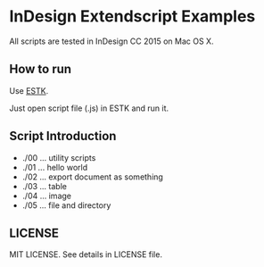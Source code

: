 
# InDesign Extendscript Examples

All scripts are tested in InDesign CC 2015 on Mac OS X.


## How to run

Use [ESTK](https://www.adobe.com/products/extendscript-toolkit.html).

Just open script file (.js) in ESTK and run it.


## Script Introduction

- ./00 ... utility scripts
- ./01 ... hello world
- ./02 ... export document as something
- ./03 ... table
- ./04 ... image
- ./05 ... file and directory 


## LICENSE

MIT LICENSE.
See details in LICENSE file.

